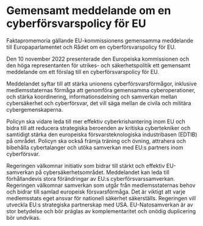 # Gemensamt meddelande om en cyberförsvarspolicy för EU

Faktapromemoria gällande EU-kommissionens gemensamma meddelande till Europaparlamentet och Rådet om en cyberförsvarspolicy för EU.

Den 10 november 2022 presenterade den Europeiska kommissionen och den höga representanten för utrikes- och säkerhetspolitik ett gemensamt meddelande om ett förslag till en cyberförsvarspolicy för EU.

Meddelandet syftar till att stärka unionens cyberförsvarsförmågor, inklusive medlemsstaternas förmåga att genomföra gemensamma cyberoperationer, och stärka koordinering, informationsdelning och samverkan mellan cybersäkerhet och cyberförsvar, det vill säga mellan de civila och militära cybergemenskaperna.

Policyn ska vidare leda till mer effektiv cyberkrishantering inom EU och bidra till att reducera strategiska beroenden av kritiska cybertekniker och samtidigt stärka den europeiska försvarsteknologiska industribasen (EDTIB) på området. Policyn ska också främja träning och övning, attrahera och bibehålla cybertalanger och utöka samverkan med EU:s partners inom cyberförsvar.

Regeringen välkomnar initiativ som bidrar till stärkt och effektiv EU-samverkan på cybersäkerhetsområdet. Meddelandet kan leda till förhållandevis stora förändringar av EU:s cyberförsvarssamverkan. Regeringen välkomnar samverkan som utgår från medlemsstaternas behov och bidrar till samlad europeisk försvarsförmåga. Det är viktigt att varje medlemsstats eget ansvar för nationell säkerhet säkerställs. Regeringen vill utveckla EU:s strategiska partnerskap med USA. EU-Natosamverkan är av stor betydelse och bör präglas av komplementaritet och onödig duplicering bör undvikas.
